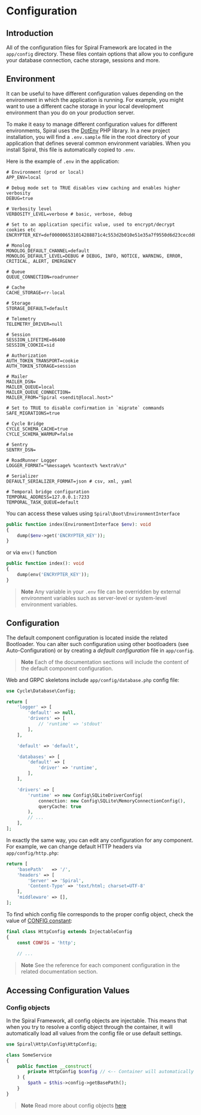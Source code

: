# Configuration

## Introduction

All of the configuration files for Spiral Framework are located in the `app/config` directory.
These files contain options that allow you to configure your database connection, cache storage, sessions and more.

## Environment

It can be useful to have different configuration values depending on the environment in which the application is running.
For example, you might want to use a different cache storage in your local development environment than you do on your production server.

To make it easy to manage different configuration values for different environments, Spiral uses the [DotEnv](https://github.com/vlucas/phpdotenv) PHP library.
In a new project installation, you will find a `.env.sample` file in the root directory of your application that defines several common environment variables.
When you install Spiral, this file is automatically copied to `.env`.

Here is the example of `.env` in the application:

```dotenv
# Environment (prod or local)
APP_ENV=local

# Debug mode set to TRUE disables view caching and enables higher verbosity
DEBUG=true

# Verbosity level
VERBOSITY_LEVEL=verbose # basic, verbose, debug

# Set to an application specific value, used to encrypt/decrypt cookies etc
ENCRYPTER_KEY=def000006531014288871c4c553d2b010e51e35a7f9550d6d23cecdd8b0729acdf9a0323f9d50a94c6d9166ef3ca6b931ac6b5579a71c4a32103b00ed64fa8987411238f

# Monolog
MONOLOG_DEFAULT_CHANNEL=default
MONOLOG_DEFAULT_LEVEL=DEBUG # DEBUG, INFO, NOTICE, WARNING, ERROR, CRITICAL, ALERT, EMERGENCY

# Queue
QUEUE_CONNECTION=roadrunner

# Cache
CACHE_STORAGE=rr-local

# Storage
STORAGE_DEFAULT=default

# Telemetry
TELEMETRY_DRIVER=null

# Session
SESSION_LIFETIME=86400
SESSION_COOKIE=sid

# Authorization
AUTH_TOKEN_TRANSPORT=cookie
AUTH_TOKEN_STORAGE=session

# Mailer
MAILER_DSN=
MAILER_QUEUE=local
MAILER_QUEUE_CONNECTION=
MAILER_FROM="Spiral <sendit@local.host>"

# Set to TRUE to disable confirmation in `migrate` commands
SAFE_MIGRATIONS=true

# Cycle Bridge
CYCLE_SCHEMA_CACHE=true
CYCLE_SCHEMA_WARMUP=false

# Sentry
SENTRY_DSN=

# RoadRunner Logger
LOGGER_FORMAT="%message% %context% %extra%\n"

# Serializer
DEFAULT_SERIALIZER_FORMAT=json # csv, xml, yaml

# Temporal bridge configuration
TEMPORAL_ADDRESS=127.0.0.1:7233
TEMPORAL_TASK_QUEUE=default
```

You can access these values using `Spiral\Boot\EnvironmentInterface`

```php
public function index(EnvironmentInterface $env): void
{
    dump($env->get('ENCRYPTER_KEY'));
}
```

or via `env()` function

```php
public function index(): void
{
    dump(env('ENCRYPTER_KEY'));
}
```

> **Note**
> Any variable in your `.env` file can be overridden by external environment variables such as server-level or
> system-level environment variables.

## Configuration

The default component configuration is located inside the related Bootloader. You can alter such configuration using other
bootloaders (see Auto-Configuration) or by creating a *default configuration* file in `app/config`.

> **Note**
> Each of the documentation sections will include the content of the default component configuration.

Web and GRPC skeletons include `app/config/database.php` config file:

```php
use Cycle\Database\Config;

return [
    'logger' => [
        'default' => null,
        'drivers' => [
            // 'runtime' => 'stdout'
        ],
    ],

    'default' => 'default',

    'databases' => [
        'default' => [
            'driver' => 'runtime',
        ],
    ],

    'drivers' => [
        'runtime' => new Config\SQLiteDriverConfig(
            connection: new Config\SQLite\MemoryConnectionConfig(),
            queryCache: true
        ),
        // ...
    ],
];
```

In exactly the same way, you can edit any configuration for any component. For example, we can change default HTTP headers
via `app/config/http.php`:

```php
return [
    'basePath'   => '/',
    'headers' => [
        'Server' => 'Spiral',
        'Content-Type' => 'text/html; charset=UTF-8'
    ],
    'middleware' => [],
];
```

To find which config file corresponds to the proper config object, check the value
of [CONFIG constant](https://github.com/spiral/http/blob/master/src/Config/HttpConfig.php#L19):

```php
final class HttpConfig extends InjectableConfig
{
    const CONFIG = 'http';
    
    // ...
```

> **Note**
> See the reference for each component configuration in the related documentation section.

## Accessing Configuration Values

### Config objects

In the Spiral Framework, all config objects are injectable.
This means that when you try to resolve a config object through the container, it will automatically load all values from the config file or use default settings.

```php
use Spiral\Http\Config\HttpConfig;

class SomeService 
{
    public function __construct(
        private HttpConfig $config // <-- Container will automatically load values from app/config/http.php
    ) {
        $path = $this->config->getBasePath();
    }
}
```

> **Note**
> Read more about config objects [here](../framework/config.md)
